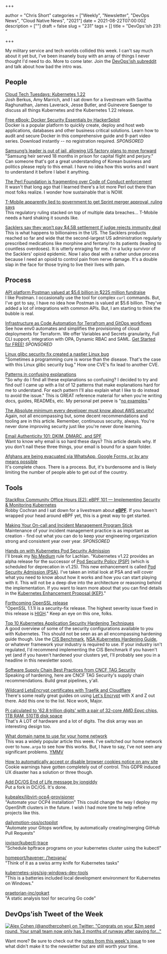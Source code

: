 +++

author = "Chris Short"
categories = ["Weekly", "Newsletter", "DevOps News", "Cloud Native News", "2021"]
date = 2021-08-22T07:00:00Z
description = [""]
draft = false
slug = "231"
tags = []
title = "DevOps'ish 231: "

+++

My military service and tech worlds collided this week. I can't say much about it yet but, I've been insanely busy with an array of things I never thought I'd need to do. More to come later. Join the [DevOps'ish subreddit](https://www.reddit.com/r/devopsish/) and talk about how bad the intro was.

## People

[Cloud Tech Tuesdays: Kubernetes 1.22](https://www.youtube.com/watch?v=wKbe0T2E0QQ&utm_source=newsletter&utm_campaign=231&utm_id=devopsish)  
Josh Berkus, Amy Marrich, and I sat down for a livestream with Savitha Raghunathan, James Laverack, Jesse Butler, and Guinevere Saenger to discuss all things Kubernetes and the Kubernetes 1.22 release.

[Free eBook: Docker Security Essentials by HackerSploit](https://www.linode.com/content/hackersploit-docker-security-essentials-ebook/?utm_source=devopsish&utm_medium=newsletter_sponsorship&utm_campaign=newsletter_sponsorship-devopsish-security&utm_content=ebook-docker_security&utm_term=)  
Docker is a popular platform to quickly create, deploy and host web applications, databases and other business critical solutions. Learn how to audit and secure Docker in this comprehensive guide and 9-part video series. Download instantly -- no registration required. *SPONSORED*

[Samsung’s leader is out of jail, allowing US factory plans to move forward](https://arstechnica.com/gadgets/2021/08/samsung-leader-jay-y-lee-released-from-prison-on-parole/)  
"Samsung heir served 18 months in prison for capital flight and perjury." Can someone that's got a great understanding of Korean business and politics please reply to this email. I have no idea how this works and I want to understand it before I label it anything.

[The Perl Foundation is fragmenting over Code of Conduct enforcement](https://arstechnica.com/gadgets/2021/08/the-perl-foundation-is-fragmenting-over-code-of-conduct-enforcement/)  
It wasn't that long ago that I learned there's a lot more Perl out there than most folks realize. I wonder how sustainable that is NOW.

[T-Mobile apparently lied to government to get Sprint merger approval, ruling says](https://arstechnica.com/tech-policy/2021/08/t-mobile-apparently-lied-to-government-to-get-sprint-merger-approval-ruling-says/)  
This regulatory ruling stacked on top of multiple data breaches... T-Mobile needs a hard shaking it sounds like.

[Sacklers say they won’t pay $4.5B settlement if judge rejects immunity deal](https://arstechnica.com/tech-policy/2021/08/sacklers-say-they-wont-pay-4-5b-settlement-if-judge-rejects-immunity-deal/)  
This is what happens to billionaires in the US. The Sacklers products reached so far and wide that the second-largest US administration regularly prescribed medications like morphine and fentanyl to its patients (leading to countless overdoses). It is utterly enraging for me. I'm a lucky survivor of the Sacklers' opioid epidemic. Now I also deal with a rather undue process because I need an opioid to control pain from nerve damage. It's a double slap in the face for those trying to live their lives with pain.

## Process

[API platform Postman valued at $5.6 billion in $225 million fundraise](https://techcrunch.com/2021/08/18/api-platform-postman-valued-at-5-6-billion-in-225-million-fundraise/)  
I like Postman. I occasionally use the tool for complex `curl` commands. But, I've got to say, I have no idea how Postman is valued at $5.6 billion. They've added a lot of integrations with common APIs. But, I am starting to think the bubble is real.

[Infrastructure as Code Automation for Terrafrom and GitOps workflows](https://www.env0.com/infrastructure-as-code-automation?utm_campaign=devopsish&utm_source=nativeads&utm_medium=newsletter)  
See how env0 automates and simplifies the provisioning of cloud deployments for Terraform. We offer Variables and Secrets granularity, Full CLI support, integration with OPA, Dynamic RBAC and SAML. [Get Started for FREE!](https://www.env0.com/infrastructure-as-code-automation?utm_campaign=devopsish&utm_source=nativeads&utm_medium=newsletter) *SPONSORED*

[Linux glibc security fix created a nastier Linux bug](https://www.zdnet.com/article/linux-glibc-security-fix-created-a-nastier-linux-bug/)  
"Sometimes a programming cure is worse than the disease. That's the case with this Linux glibc security bug." How one CVE's fix lead to another CVE.

[Patterns in confusing explanations](https://jvns.ca/blog/confusing-explanations/)  
"So why do I find all these explanations so confusing? I decided to try and find out! I came up with a list of 12 patterns that make explanations hard for me to understand. For each pattern I’ll also explain what I like to do instead to avoid the issue." This is GREAT reference material for when you're writing docs, guides, READMEs, etc. My personal pet peeve is "[no examples](https://jvns.ca/blog/confusing-explanations/#pattern-11-no-examples)."

[The Absolute minimum every developer must know about AWS security!](https://blog.cloudyali.io/absolute-minimum-every-developer-must-know-about-aws-security)  
Again, not all encompassing but, some decent recommendations and tooling are in this article. Remember, continuous security, always. You're never done improving security just like you're never done learning.

[Email Authenticity 101: DKIM, DMARC, and SPF](https://www.alexblackie.com/articles/email-authenticity-dkim-spf-dmarc/)  
Want to know why email is so hard these days? This article details why. If you don't nail these three things, your email is bound for a spam folder.

[Afghans are being evacuated via WhatsApp, Google Forms, or by any means possible](https://www.technologyreview.com/2021/08/17/1032127/afghanistan-kabul-evacuation-whatsapp-google-forms-security/)  
It's complete chaos. There is a process. But, it's burdensome and is likely limiting the number of people able to get out of the country.

## Tools

[StackRox Community Office Hours (E2): eBPF 101 — Implementing Security & Monitoring Kubernetes](https://www.youtube.com/watch?v=u8EzEC4vC2k&utm_source=newsletter&utm_campaign=231&utm_id=devopsish)  
Robby Cochran and I sat down for a livestream about [**eBPF**](https://ebpf.io/). If you haven't wrapped your head around eBPF yet, this is a great way to get started.

[Making Your On-call and Incident Management Program Stick](https://rootly.io/blog/making-your-on-call-and-incident-management-program-stick?utm_source=newsletter&utm_medium=email&utm_campaign=231&utm_id=devopsish)  
Maintenance of your incident management practice is as important as creation - find out what you can do to keep your engineering organization strong and consistent year over year. *SPONSORED*

[Hands on with Kubernetes Pod Security Admission](https://medium.com/@LachlanEvenson/hands-on-with-kubernetes-pod-security-admission-b6cac495cd11)  
I'll break my [No Medium](https://nomedium.dev/) rule for Lachlan. "Kubernetes v1.22 provides an alpha release for the successor of [Pod Security Policy (PSP)](https://kubernetes.io/docs/concepts/policy/pod-security-policy/) (which is scheduled for deprecation in v1.25). This new enhancement is called [Pod Security Admission (PSA)](https://kubernetes.io/docs/concepts/security/pod-security-admission/). I’ve taken an initial look at PSA and will cover what you need to know about how it works and how you can start playing with it. This will not be a deep dive into the architecture or reasoning behind the implementation. If you want to learn more about that you can find details in the [Kubernetes Enhancement Proposal (KEP)](https://github.com/kubernetes/enhancements/blob/master/keps/sig-auth/2579-psp-replacement/README.md)."

[Forthcoming OpenSSL release](https://mta.openssl.org/pipermail/openssl-announce/2021-August/000205.html)  
"OpenSSL 1.1.1l is a security-fix release. The highest severity issue fixed in this release is [HIGH](https://www.openssl.org/policies/secpolicy.html#high)." Keep an eye on this one, folks.

[Top 10 Kubernetes Application Security Hardening Techniques](https://blog.aquasec.com/kubernetes-hardening-techniques)  
A good overview of some of the security configurations available to you with Kubernetes. This should not be seen as an all encompassing hardening guide though. Use the [CIS Benchmark](https://www.cisecurity.org/benchmark/kubernetes/), [NSA Kubernetes Hardening Guide](https://www.nsa.gov/News-Features/Feature-Stories/Article-View/Article/2716980/nsa-cisa-release-kubernetes-hardening-guidance/), or whatever framework your industry is required to use. If your industry isn't regulated, I'd recommend implementing the CIS Benchmark if you haven't yet (and if you haven't hardened your clusters yet, I'll probably see you in a headline in this newsletter soon).

[Software Supply Chain Best Practices from CNCF TAG Security](https://project.linuxfoundation.org/hubfs/CNCF_SSCP_v1.pdf)  
Speaking of hardening, here are CNCF TAG Security's supply chain recommendations. Build great pipelines, y'all.

[Wildcard LetsEncrypt certificates with Traefik and Cloudflare](https://major.io/2021/08/16/wildcard-letsencrypt-certificates-traefik-cloudflare/)  
There's some really great guides on using [Let's Encrypt](https://letsencrypt.org/) with X and Z out there. Add this one to the list. Nice work, Major.

[Pi calculated to '62.8 trillion digits' with a pair of 32-core AMD Epyc chips, 1TB RAM, 510TB disk space](https://www.theregister.com/2021/08/17/pi_world_record_challenged/)  
That's A LOT of hardware and a lot of digits. The disk array was an interesting design too.

[What domain name to use for your home network](https://www.ctrl.blog/entry/homenet-domain-name.html)  
This was a widely popular article this week. I've switched our home network over to `home.arpa` to see how this works. But, I have to say, I've not seen any significant problems. [YMMV](https://www.acronymfinder.com/Your-Mileage-May-Vary-(YMMV).html)

[How to automatically accept or disable browser cookies notice on any site](https://www.hackread.com/how-to-accept-disable-browser-cookies-notice/)  
Cookie warnings have gotten completely out of control. This GDPR induced UX disaster has a solution or three though.

[Add DC/OS End of Life message by jongiddy](https://github.com/dcos/dcos/pull/7886)  
Put a fork in DC/OS. It's done.

[kubealex/libvirt-ocp4-provisioner](https://github.com/kubealex/libvirt-ocp4-provisioner)  
"Automate your OCP4 installation" This could change the way I deploy my OpenShift clusters in the future. I wish I had more time to help refine projects like this.

[dailymotion-oss/octopilot](https://github.com/dailymotion-oss/octopilot)  
"Automate your Gitops workflow, by automatically creating/merging GitHub Pull Requests"

[iovisor/kubectl-trace](https://github.com/iovisor/kubectl-trace)  
"Schedule bpftrace programs on your kubernetes cluster using the kubectl"

[homeport/havener: /ˈheɪvənə/](https://github.com/homeport/havener)  
"Think of it as a swiss army knife for Kubernetes tasks"

[kubernetes-sigs/sig-windows-dev-tools](https://github.com/kubernetes-sigs/sig-windows-dev-tools/)  
"This is a batteries included local development environment for Kubernetes on Windows."

[praetorian-inc/gokart](https://github.com/praetorian-inc/gokart)  
"A static analysis tool for securing Go code"

## DevOps'ish Tweet of the Week

[![Alex Cohen (@anothercohen) on Twitter: "Congrats on your $2m seed round. Your small team now only has 3 months of runway after paying for..."](/images/231-devopsish-tweet-of-the-week.png)](https://twitter.com/anothercohen/status/1427753293900500997)

Want more? Be sure to check out the [notes from this week's issue](https://devopsish.com/231/notes/) to see what didn't make it to the newsletter but are still worth your time.
